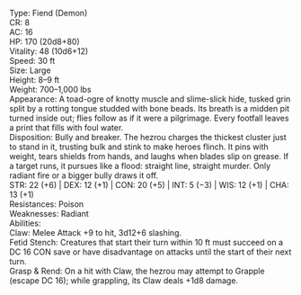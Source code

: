 Type: Fiend (Demon)  
CR: 8  
AC: 16  
HP: 170 (20d8+80)  
Vitality: 48 (10d6+12)  
Speed: 30 ft  
Size: Large  
Height: 8–9 ft  
Weight: 700–1,000 lbs  
Appearance: A toad-ogre of knotty muscle and slime-slick hide, tusked grin split by a rotting tongue studded with bone beads. Its breath is a midden pit turned inside out; flies follow as if it were a pilgrimage. Every footfall leaves a print that fills with foul water.  
Disposition: Bully and breaker. The hezrou charges the thickest cluster just to stand in it, trusting bulk and stink to make heroes flinch. It pins with weight, tears shields from hands, and laughs when blades slip on grease. If a target runs, it pursues like a flood: straight line, straight murder. Only radiant fire or a bigger bully draws it off.  
STR: 22 (+6) | DEX: 12 (+1) | CON: 20 (+5) | INT: 5 (−3) | WIS: 12 (+1) | CHA: 13 (+1)  
Resistances: Poison  
Weaknesses: Radiant  
Abilities:  
Claw: Melee Attack +9 to hit, 3d12+6 slashing.  
Fetid Stench: Creatures that start their turn within 10 ft must succeed on a DC 16 CON save or have disadvantage on attacks until the start of their next turn.  
Grasp & Rend: On a hit with Claw, the hezrou may attempt to Grapple (escape DC 16); while grappling, its Claw deals +1d8 damage.